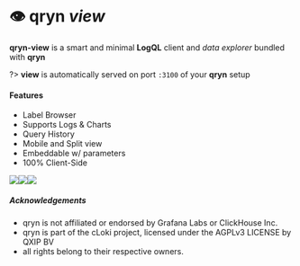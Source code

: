 # :eye: qryn _view_

**qryn-view** is a smart and minimal **LogQL** client and _data explorer_ bundled with **qryn** 

?> **view** is automatically served on port `:3100` of your **qryn** setup

#### Features
- Label Browser
- Supports Logs & Charts
- Query History
- Mobile and Split view
- Embeddable w/ parameters
- 100% Client-Side

<img src="https://user-images.githubusercontent.com/1423657/152640509-82d7704a-4e9a-4a2b-9b7e-1819984c7581.png"/><img src="https://user-images.githubusercontent.com/1423657/155608224-8654694b-b999-4781-994a-5a87e39dfddf.png" /><img src="https://user-images.githubusercontent.com/1423657/182931606-4bffa314-1aef-4712-8229-716e43e4efc3.png" />



##### Acknowledgements
- qryn is not affiliated or endorsed by Grafana Labs or ClickHouse Inc. 
- qryn is part of the cLoki project, licensed under the AGPLv3 LICENSE by QXIP BV
- all rights belong to their respective owners.
